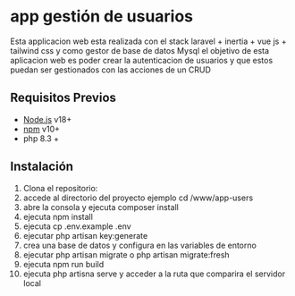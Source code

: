 # app gestión de usuarios

Esta applicacion web esta realizada con el stack laravel + inertia + vue js + tailwind css y como gestor de base de datos Mysql 
el objetivo de esta aplicacion web es poder crear la autenticacion de usuarios y que estos puedan ser gestionados con las acciones de un CRUD

## Requisitos Previos

- [Node.js](https://nodejs.org/) v18+
- [npm](https://www.npmjs.com/) v10+
- php 8.3 +

## Instalación

1. Clona el repositorio:
2. accede al directorio del proyecto ejemplo cd /www/app-users
3. abre la consola y ejecuta composer install 
4. ejecuta npm install 
5. ejecuta cp .env.example .env 
6. ejecutar php artisan key:generate
7. crea una base de datos y configura en las variables de entorno
8. ejecutar php artisan migrate o php artisan migrate:fresh
9. ejecuta npm run build
10. ejecuta php artisna serve y acceder a la ruta que comparira el servidor local
